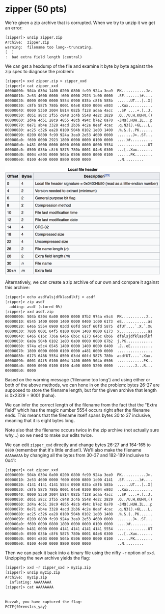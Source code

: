 # zipper (50 pts)

We're given a zip archive that is corrupted. When we try to unzip it we get an error:

```
[zipper]> unzip zipper.zip 
Archive:  zipper.zip
warning:  filename too long--truncating.
[  ]
:  bad extra field length (central)
```

We can get a hexdump of the file and examine it byte by byte against the zip spec to diagnose the problem:

```
[zipper]> xxd zipper.zip > zipper_xxd
[zipper]> cat zipper_xxd
00000000: 504b 0304 1400 0200 0800 fc99 924a 3ea9  PK...........J>.
00000010: 2e53 4600 0000 f600 0000 2923 1c00 0000  .SF.......)#....
00000020: 0000 0000 0000 5554 0900 035b c8f6 585b  ......UT...[..X[
00000030: c8f6 5875 780b 0001 04e8 0300 0004 e803  ..Xux...........
00000040: 0000 5350 2004 b814 082b f128 adaa 4acc  ..SP ....+.(..J.
00000050: d051 a8cc 2f55 c848 2c4b 5548 4e2c 2829  .Q../U.H,KUHN,()
00000060: 2d4a 4d51 28c9 4855 48cb 494c b7e2 0a70  -JMQ(.HUH.IL...p
00000070: 0e71 ab4e 3328 4acd 2b36 4c2e 8eaf 4cac  .q.N3(J.+6L...L.
00000080: ac25 c326 ea28 0100 504b 0102 1e03 1400  .%.&.(..PK......
00000090: 0200 0800 fc99 924a 3ea9 2e53 4600 0000  .......J>..SF...
000000a0: f600 0000 2923 1800 0000 0000 0100 0000  ....)#..........
000000b0: b481 0000 0000 0000 0000 0000 0000 5554  ..............UT
000000c0: 0500 035b c8f6 5875 780b 0001 04e8 0300  ...[..Xux.......
000000d0: 0004 e803 0000 504b 0506 0000 0000 0100  ......PK........
000000e0: 0100 4e00 0000 8800 0000 0000            ..N.........
```

![zip header](zip_header.png)

Alternatively, we can create a zip archive of our own and compare it against this archive:

```
[zipper]> echo asdfalsjdfklasdlkfj > asdf
[zipper]> zip asdf
  adding: asdf (stored 0%)
[zipper]> xxd asdf.zip
00000000: 504b 0304 0a00 0000 0000 87b2 974a e5c4  PK...........J..
00000010: 6545 1400 0000 1400 0000 0400 1c00 6173  eE............as
00000020: 6466 5554 0900 03dd 60fd 58cf 60fd 5875  dfUT....`.X.`.Xu
00000030: 780b 0001 04f5 0100 0004 1400 0000 6173  x.............as
00000040: 6466 616c 736a 6466 6b6c 6173 646c 6b66  dfalsjdfklasdlkf
00000050: 6a0a 504b 0102 1e03 0a00 0000 0000 87b2  j.PK............
00000060: 974a e5c4 6545 1400 0000 1400 0000 0400  .J..eE..........
00000070: 1800 0000 0000 0100 0000 a481 0000 0000  ................
00000080: 6173 6466 5554 0500 03dd 60fd 5875 780b  asdfUT....`.Xux.
00000090: 0001 04f5 0100 0004 1400 0000 504b 0506  ............PK..
000000a0: 0000 0000 0100 0100 4a00 0000 5200 0000  ........J...R...
000000b0: 0000
```

Based on the warning message ('filename too long') and using either or both of the above methods, we can hone in on the problem: bytes 26-27 are supposed to store the filename length, but for the given archive that length is 0x2329 = 9001 (haha).

We can infer the correct length of the filename from the fact that the "Extra field" which has the magic number 5554 occurs right after the filename ends. This means that the filename itself spans bytes 30 to 37 inclusive, meaning that it is eight bytes long.

Note also that the filename occurs twice in the zip archive (not actually sure why...) so we need to make our edits twice.

We can edit `zipper_xxd` directly and change bytes 26-27 and 164-165 to `0800` (remember that it's little endian!). We'll also make the filename `AAAAAAAA` by changing all the bytes from 30-37 and 182-189 inclusive to 0x41:

```
[zipper]> cat zipper_xxd 
00000000: 504b 0304 0a00 0200 0800 fc99 924a 3ea9  PK...........J>.
00000010: 2e53 4600 0000 f600 0000 0800 1c00 4141  .SF.......)#....
00000020: 4141 4141 4141 5554 0900 035b c8f6 585b  ......UT...[..X[
00000030: c8f6 5875 780b 0001 04e8 0300 0004 e803  ..Xux...........
00000040: 0000 5350 2004 b814 082b f128 adaa 4acc  ..SP ....+.(..J.
00000050: d051 a8cc 2f55 c848 2c4b 5548 4e2c 2829  .Q../U.H,KUHN,()
00000060: 2d4a 4d51 28c9 4855 48cb 494c b7e2 0a70  -JMQ(.HUH.IL...p
00000070: 0e71 ab4e 3328 4acd 2b36 4c2e 8eaf 4cac  .q.N3(J.+6L...L.
00000080: ac25 c326 ea28 0100 504b 0102 1e03 1400  .%.&.(..PK......
00000090: 0200 0800 fc99 924a 3ea9 2e53 4600 0000  .......J>..SF...
000000a0: f600 0000 0800 1800 0000 0000 0100 0000  ....)#..........
000000b0: b481 0000 0000 4141 4141 4141 4141 5554  ..............UT
000000c0: 0500 035b c8f6 5875 780b 0001 04e8 0300  ...[..Xux.......
000000d0: 0004 e803 0000 504b 0506 0000 0000 0100  ......PK........
000000e0: 0100 4e00 0000 8800 0000 0000            ..N.........
```

Then we can pack it back into a binary file using the nifty `-r` option of `xxd`. Unzipping the new archive yields the flag:

```
[zipper]> xxd -r zipper_xxd > myzip.zip
[zipper]> unzip myzip.zip 
Archive:  myzip.zip
  inflating: AAAAAAAA
[zipper]> cat AAAAAAAA 
                                  
                                  
Huzzah, you have captured the flag:
PCTF{f0rens1cs_yay}               
                                  
                                  
                                  
```
